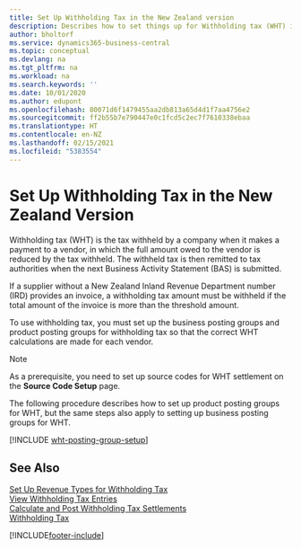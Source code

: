 ```yaml
---
title: Set Up Withholding Tax in the New Zealand version
description: Describes how to set things up for Withholding tax (WHT) in the New Zealand version.
author: bholtorf
ms.service: dynamics365-business-central
ms.topic: conceptual
ms.devlang: na
ms.tgt_pltfrm: na
ms.workload: na
ms.search.keywords: ''
ms.date: 10/01/2020
ms.author: edupont
ms.openlocfilehash: 80071d6f1479455aa2db813a65d4d1f7aa4756e2
ms.sourcegitcommit: ff2b55b7e790447e0c1fcd5c2ec7f7610338ebaa
ms.translationtype: HT
ms.contentlocale: en-NZ
ms.lasthandoff: 02/15/2021
ms.locfileid: "5383554"
---
```

# <a name="set-up-withholding-tax-in-the-new-zealand-version"></a>Set Up Withholding Tax in the New Zealand Version

Withholding tax (WHT) is the tax withheld by a company when it makes a payment to a vendor, in which the full amount owed to the vendor is reduced by the tax withheld. The withheld tax is then remitted to tax authorities when the next Business Activity Statement (BAS) is submitted.  

If a supplier without a New Zealand Inland Revenue Department number (IRD) provides an invoice, a withholding tax amount must be withheld if the total amount of the invoice is more than the threshold amount.  

To use withholding tax, you must set up the business posting groups and product posting groups for withholding tax so that the correct WHT calculations are made for each vendor.  

> [!NOTE]  
> As a prerequisite, you need to set up source codes for WHT settlement on the **Source Code Setup** page.  

The following procedure describes how to set up product posting groups for WHT, but the same steps also apply to setting up business posting groups for WHT.  

[!INCLUDE [wht-posting-group-setup](../includes/AUNZ/wht-posting-group-setup.md)]

## <a name="see-also"></a>See Also

[Set Up Revenue Types for Withholding Tax](how-to-set-up-revenue-types-for-withholding-tax.md)   
[View Withholding Tax Entries](how-to-view-withholding-tax-entries.md)   
[Calculate and Post Withholding Tax Settlements](how-to-calculate-and-post-withholding-tax-settlements.md)   
[Withholding Tax](withholding-tax.md)   


[!INCLUDE[footer-include](../../includes/footer-banner.md)]